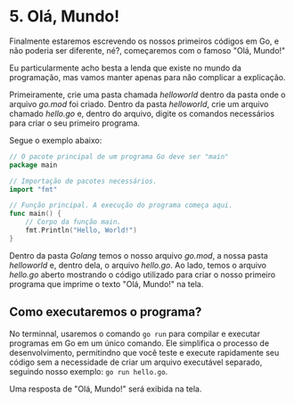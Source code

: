 # 5. Olá, Mundo!
Finalmente estaremos escrevendo os nossos primeiros códigos em Go, e não poderia ser diferente, né?, começaremos com o
famoso "Olá, Mundo!"

Eu particularmente acho besta a lenda que existe no mundo da programação, mas vamos manter apenas para não complicar a
explicação.

Primeiramente, crie uma pasta chamada _helloworld_ dentro da pasta onde o arquivo _go.mod_ foi criado. Dentro da pasta
_helloworld_, crie um arquivo chamado _hello.go_ e, dentro do arquivo, digite os comandos necessários para criar o seu
primeiro programa.

Segue o exemplo abaixo:

```go
// O pacote principal de um programa Go deve ser "main"
package main

// Importação de pacotes necessários.
import "fmt"

// Função principal. A execução do programa começa aqui.
func main() {
    // Corpo da função main.
    fmt.Println("Hello, World!")
}
```

Dentro da pasta _Golang_ temos o nosso arquivo _go.mod_, a nossa pasta _helloworld_ e, dentro dela, o arquivo
_hello.go_. Ao lado, temos o arquivo _hello.go_ aberto mostrando o código utilizado para criar o nosso primeiro programa
que imprime o texto "Olá, Mundo!" na tela.

## Como executaremos o programa?

No terminnal, usaremos o comando `go run` para compilar e executar programas em Go em um único comando. Ele simplifica
o processo de desenvolvimento, permitindno que você teste e execute rapidamente seu código sem a necessidade de criar
um arquivo executável separado, seguindo nosso exemplo: `go run hello.go`.

Uma resposta de "Olá, Mundo!" será exibida na tela.